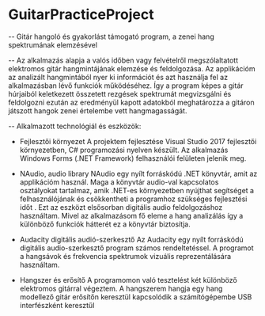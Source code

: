 # GuitarPracticeProject

-- Gitár hangoló és gyakorlást támogató program, 
a zenei hang spektrumának elemzésével

-- Az alkalmazás alapja a valós időben vagy felvételről 
megszólaltatott elektromos gitár hangmintájának elemzése és feldolgozása. Az 
applikációm az analizált hangmintából nyer ki információt és azt használja fel az 
alkalmazásban lévő funkciók működéséhez. Így a program képes a gitár húrjaiból 
keletkezett összetett rezgések spektrumát megvizsgálni és feldolgozni ezután az 
eredményül kapott adatokból meghatározza a gitáron játszott hangok zenei értelembe vett 
hangmagasságát.

-- Alkalmazott technológiál és eszközök:

- Fejlesztői környezet
A projektem fejlesztése Visual Studio 2017 fejlesztői környezetben, C# 
programozási nyelven készült. Az alkalmazás Windows Forms (.NET Framework) 
felhasználói felületen jelenik meg.

- NAudio, audio library
NAudio egy nyílt forráskódú .NET könyvtár, amit az applikációm használ. Maga a 
könyvtár audio-val kapcsolatos osztályokat tartalmaz, amik .NET-es környezetben 
nyújthat segítséget a felhasználójának és csökkentheti a programhoz szükséges fejlesztési 
időt . Ezt az eszközt elsősorban digitális audio feldolgozáshoz használtam. Mivel az 
alkalmazásom fő eleme a hang analizálás így a különböző funkciók hátterét ez a könyvtár 
biztosítja.

- Audacity digitális audió-szerkesztő
Az Audacity egy nyílt forráskódú digitális audio-szerkesztő program számos 
rendeltetéssel. A programot a hangsávok és frekvencia spektrumok vizuális 
reprezentálására használtam.

- Hangszer és erősítő
A programomon való tesztelést két különböző elektromos gitárral végeztem. A 
hangszerem hangja egy hang modellező gitár erősítőn keresztül kapcsolódik a 
számítógépembe USB interfészként keresztűl
